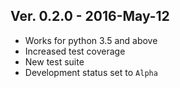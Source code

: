 ## Ver. 0.2.0 - 2016-May-12

* Works for python 3.5 and above
* Increased test coverage
* New test suite
* Development status set to ``Alpha``

